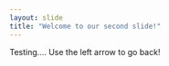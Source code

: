 ```yaml
---
layout: slide
title: "Welcome to our second slide!"
---
```

Testing....
Use the left arrow to go back!
